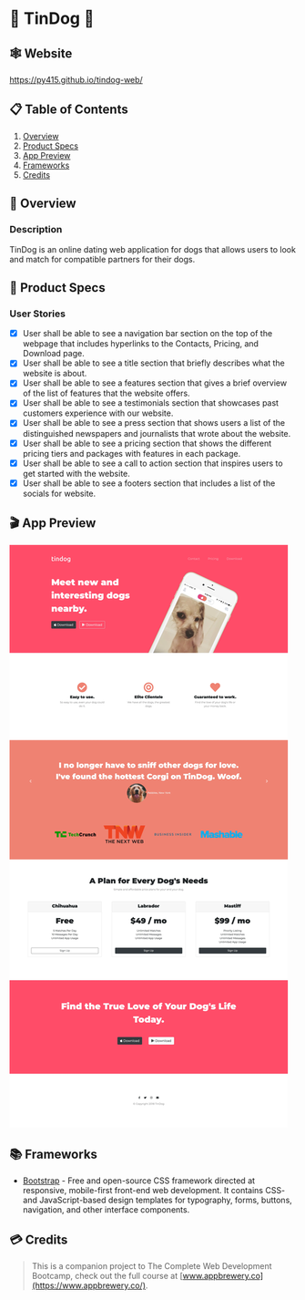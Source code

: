 # 💖 TinDog 🐶
## 🕸 Website

https://py415.github.io/tindog-web/

## 📋 Table of Contents

1. [Overview](#-Overview)
2. [Product Specs](#-Product-Specs)
3. [App Preview](#-App-Preview)
4. [Frameworks](#-Frameworks)
5. [Credits](#-Credits)

## 👀 Overview
### Description

TinDog is an online dating web application for dogs that allows users to look and match for compatible partners for their dogs.

## 📕 Product Specs
### User Stories

- [x] User shall be able to see a navigation bar section on the top of the webpage that includes hyperlinks to the Contacts, Pricing, and Download page.
- [x] User shall be able to see a title section that briefly describes what the website is about.
- [x] User shall be able to see a features section that gives a brief overview of the list of features that the website offers.
- [x] User shall be able to see a testimonials section that showcases past customers experience with our website.
- [x] User shall be able to see a press section that shows users a list of the distinguished newspapers and journalists that wrote about the website.
- [x] User shall be able to see a pricing section that shows the different pricing tiers and packages with features in each package.
- [x] User shall be able to see a call to action section that inspires users to get started with the website.
- [x] User shall be able to see a footers section that includes a list of the socials for website.

## 🎬 App Preview

<img src="https://raw.githubusercontent.com/py415/app-resources/master/Mockups/web/compressed/2.%20tindog-full-screen.webp">

## 📚 Frameworks

- [Bootstrap](https://github.com/twbs/bootstrap) - Free and open-source CSS framework directed at responsive, mobile-first front-end web development. It contains CSS- and JavaScript-based design templates for typography, forms, buttons, navigation, and other interface components.

## 💳 Credits

> This is a companion project to The Complete Web Development Bootcamp, check out the full course at [www.appbrewery.co](https://www.appbrewery.co/).
